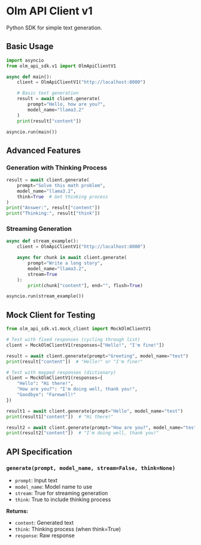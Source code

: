 # Olm API Client v1

Python SDK for simple text generation.

## Basic Usage

```python
import asyncio
from olm_api_sdk.v1 import OlmApiClientV1

async def main():
    client = OlmApiClientV1("http://localhost:8000")

    # Basic text generation
    result = await client.generate(
        prompt="Hello, how are you?",
        model_name="llama3.2"
    )
    print(result["content"])

asyncio.run(main())
```

## Advanced Features

### Generation with Thinking Process

```python
result = await client.generate(
    prompt="Solve this math problem",
    model_name="llama3.2",
    think=True  # Get thinking process
)
print("Answer:", result["content"])
print("Thinking:", result["think"])
```

### Streaming Generation

```python
async def stream_example():
    client = OlmApiClientV1("http://localhost:8000")

    async for chunk in await client.generate(
        prompt="Write a long story",
        model_name="llama3.2",
        stream=True
    ):
        print(chunk["content"], end="", flush=True)

asyncio.run(stream_example())
```

## Mock Client for Testing

```python
from olm_api_sdk.v1.mock_client import MockOlmClientV1

# Test with fixed responses (cycling through list)
client = MockOlmClientV1(responses=["Hello!", "I'm fine!"])

result = await client.generate(prompt="Greeting", model_name="test")
print(result["content"])  # "Hello!" or "I'm fine!"

# Test with mapped responses (dictionary)
client = MockOlmClientV1(responses={
    "Hello": "Hi there!",
    "How are you?": "I'm doing well, thank you!",
    "Goodbye": "Farewell!"
})

result1 = await client.generate(prompt="Hello", model_name="test")
print(result1["content"])  # "Hi there!"

result2 = await client.generate(prompt="How are you?", model_name="test")
print(result2["content"])  # "I'm doing well, thank you!"
```

## API Specification

### `generate(prompt, model_name, stream=False, think=None)`
- `prompt`: Input text
- `model_name`: Model name to use
- `stream`: True for streaming generation
- `think`: True to include thinking process

**Returns:**
- `content`: Generated text
- `think`: Thinking process (when think=True)
- `response`: Raw response